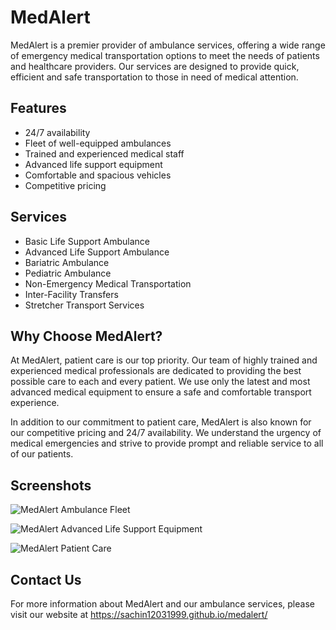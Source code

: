 # MedAlert

MedAlert is a premier provider of ambulance services, offering a wide range of emergency medical transportation options to meet the needs of patients and healthcare providers. Our services are designed to provide quick, efficient and safe transportation to those in need of medical attention. 

## Features

- 24/7 availability
- Fleet of well-equipped ambulances
- Trained and experienced medical staff
- Advanced life support equipment 
- Comfortable and spacious vehicles
- Competitive pricing

## Services

- Basic Life Support Ambulance
- Advanced Life Support Ambulance
- Bariatric Ambulance
- Pediatric Ambulance
- Non-Emergency Medical Transportation
- Inter-Facility Transfers
- Stretcher Transport Services

## Why Choose MedAlert?

At MedAlert, patient care is our top priority. Our team of highly trained and experienced medical professionals are dedicated to providing the best possible care to each and every patient. We use only the latest and most advanced medical equipment to ensure a safe and comfortable transport experience.

In addition to our commitment to patient care, MedAlert is also known for our competitive pricing and 24/7 availability. We understand the urgency of medical emergencies and strive to provide prompt and reliable service to all of our patients.

## Screenshots

![MedAlert Ambulance Fleet](screenshots/pc.png)

![MedAlert Advanced Life Support Equipment](screenshots/mobilephone.png)

![MedAlert Patient Care](screenshots/update.png)

## Contact Us

For more information about MedAlert and our ambulance services, please visit our website at https://sachin12031999.github.io/medalert/  

